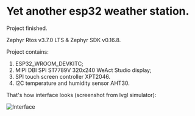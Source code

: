 # Yet another esp32 weather station.

Project finished.

Zephyr Rtos v3.7.0 LTS & Zephyr SDK v0.16.8.

Project contains:
1. ESP32_WROOM_DEVKITC;
2. MIPI DBI SPI ST7789V 320x240 WeAct Studio display;
3. SPI touch screen controller XPT2046.
4. I2C temperature and humidity sensor AHT30.

That's how interface looks (screenshot from lvgl simulator):

![Interface](https://github.com/iamadahn/iamforecast/blob/master/images/interface.png?raw=true)
